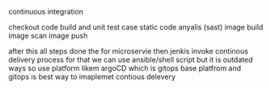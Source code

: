 continuous integration


checkout code 
build and unit test case
static code  anyalis (sast)
image build 
image scan
image push

after this all steps done the for microservie then jenkis invoke continous delivery process 
for that we can use ansible/shell script but it is outdated ways 
so use platform likem argoCD which is gitops base platfrom and gitops is best way to imaplemet contious delevery